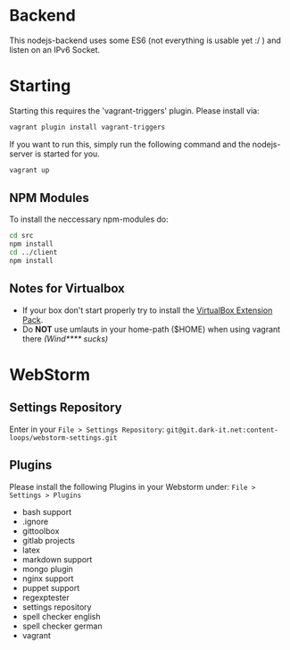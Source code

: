 # Backend
This nodejs-backend uses some ES6 (not everything is usable yet :/ ) and listen on an IPv6 Socket.

# Starting
Starting this requires the 'vagrant-triggers' plugin.
Please install via:

```bash
vagrant plugin install vagrant-triggers
```

If you want to run this, simply run the following command and the nodejs-server is started for you.

```bash
vagrant up
```

## NPM Modules
To install the neccessary npm-modules do:
```bash
cd src
npm install
cd ../client
npm install
```

## Notes for Virtualbox

- If your box don't start properly try to install the
[VirtualBox Extension Pack](https://www.virtualbox.org/wiki/Downloads).
- Do __NOT__ use umlauts in your home-path ($HOME) when using vagrant there
_(Wind**** sucks)_

# WebStorm

## Settings Repository

Enter in your `File > Settings Repository`:
`git@git.dark-it.net:content-loops/webstorm-settings.git`

## Plugins

Please install the following Plugins in your Webstorm under:
`File > Settings > Plugins`

- bash support
- .ignore
- gittoolbox
- gitlab projects
- latex
- markdown support
- mongo plugin
- nginx support
- puppet support
- regexptester
- settings repository
- spell checker english
- spell checker german
- vagrant